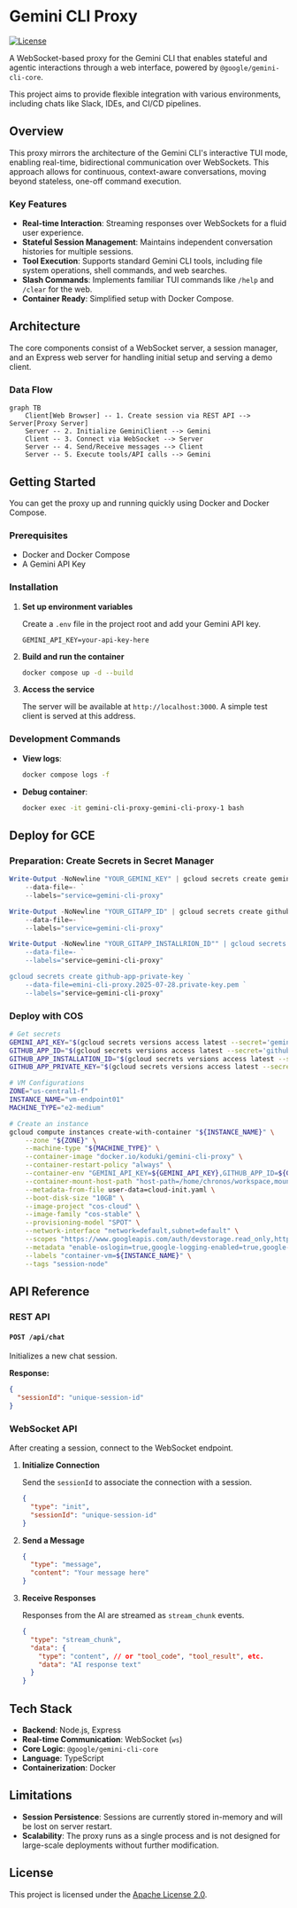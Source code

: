 # Gemini CLI Proxy

[![License](https://img.shields.io/badge/License-Apache_2.0-blue.svg)](https://www.apache.org/licenses/LICENSE-2.0)

A WebSocket-based proxy for the Gemini CLI that enables stateful and agentic interactions through a web interface, powered by `@google/gemini-cli-core`.

This project aims to provide flexible integration with various environments, including chats like Slack, IDEs, and CI/CD pipelines.

## Overview

This proxy mirrors the architecture of the Gemini CLI's interactive TUI mode, enabling real-time, bidirectional communication over WebSockets. This approach allows for continuous, context-aware conversations, moving beyond stateless, one-off command execution.

### Key Features

-   **Real-time Interaction**: Streaming responses over WebSockets for a fluid user experience.
-   **Stateful Session Management**: Maintains independent conversation histories for multiple sessions.
-   **Tool Execution**: Supports standard Gemini CLI tools, including file system operations, shell commands, and web searches.
-   **Slash Commands**: Implements familiar TUI commands like `/help` and `/clear` for the web.
-   **Container Ready**: Simplified setup with Docker Compose.

## Architecture

The core components consist of a WebSocket server, a session manager, and an Express web server for handling initial setup and serving a demo client.

### Data Flow

```mermaid
graph TB
    Client[Web Browser] -- 1. Create session via REST API --> Server[Proxy Server]
    Server -- 2. Initialize GeminiClient --> Gemini
    Client -- 3. Connect via WebSocket --> Server
    Server -- 4. Send/Receive messages --> Client
    Server -- 5. Execute tools/API calls --> Gemini
```

## Getting Started

You can get the proxy up and running quickly using Docker and Docker Compose.

### Prerequisites

-   Docker and Docker Compose
-   A Gemini API Key

### Installation

1.  **Set up environment variables**

    Create a `.env` file in the project root and add your Gemini API key.

    ```.env
    GEMINI_API_KEY=your-api-key-here
    ```

2.  **Build and run the container**

    ```bash
    docker compose up -d --build
    ```

3.  **Access the service**

    The server will be available at `http://localhost:3000`. A simple test client is served at this address.

### Development Commands

-   **View logs**:
    ```bash
    docker compose logs -f
    ```
-   **Debug container**:
    ```bash
    docker exec -it gemini-cli-proxy-gemini-cli-proxy-1 bash
    ```
## Deploy for GCE

### Preparation: Create Secrets in Secret Manager

```powershell
Write-Output -NoNewline "YOUR_GEMINI_KEY" | gcloud secrets create gemini-api-key `
    --data-file=- `
    --labels="service=gemini-cli-proxy"

Write-Output -NoNewline "YOUR_GITAPP_ID" | gcloud secrets create github-app-id `
    --data-file=- `
    --labels="service=gemini-cli-proxy"

Write-Output -NoNewline "YOUR_GITAPP_INSTALLRION_ID"" | gcloud secrets create github-app-installation-id `
    --data-file=- `
    --labels="service=gemini-cli-proxy"

gcloud secrets create github-app-private-key `
    --data-file=emini-cli-proxy.2025-07-28.private-key.pem `
    --labels="service=gemini-cli-proxy"
```

### Deploy with COS

```bash
# Get secrets
GEMINI_API_KEY="$(gcloud secrets versions access latest --secret='gemini-api-key')"
GITHUB_APP_ID="$(gcloud secrets versions access latest --secret='github-app-id')"
GITHUB_APP_INSTALLATION_ID="$(gcloud secrets versions access latest --secret='github-app-installation-id')"
GITHUB_APP_PRIVATE_KEY="$(gcloud secrets versions access latest --secret='github-app-private-key')"

# VM Configurations
ZONE="us-central1-f"
INSTANCE_NAME="vm-endpoint01"
MACHINE_TYPE="e2-medium"

# Create an instance
gcloud compute instances create-with-container "${INSTANCE_NAME}" \
    --zone "${ZONE}" \
    --machine-type "${MACHINE_TYPE}" \
    --container-image "docker.io/koduki/gemini-cli-proxy" \
    --container-restart-policy "always" \
    --container-env "GEMINI_API_KEY=${GEMINI_API_KEY},GITHUB_APP_ID=${GITHUB_APP_ID},GITHUB_APP_INSTALLATION_ID=${GITHUB_APP_INSTALLATION_ID},GITHUB_APP_PRIVATE_KEY=${GITHUB_APP_PRIVATE_KEY}" \
    --container-mount-host-path "host-path=/home/chronos/workspace,mount-path=/home/workspace" \
    --metadata-from-file user-data=cloud-init.yaml \
    --boot-disk-size "10GB" \
    --image-project "cos-cloud" \
    --image-family "cos-stable" \
    --provisioning-model "SPOT" \
    --network-interface "network=default,subnet=default" \
    --scopes "https://www.googleapis.com/auth/devstorage.read_only,https://www.googleapis.com/auth/logging.write,https://www.googleapis.com/auth/monitoring.write,https://www.googleapis.com/auth/service.management.readonly,https://www.googleapis.com/auth/servicecontrol,https://www.googleapis.com/auth/trace.append" \
    --metadata "enable-oslogin=true,google-logging-enabled=true,google-monitoring-enabled=true" \
    --labels "container-vm=${INSTANCE_NAME}" \
    --tags "session-node" 
```

## API Reference

### REST API

#### `POST /api/chat`

Initializes a new chat session.

**Response:**

```json
{
  "sessionId": "unique-session-id"
}
```

### WebSocket API

After creating a session, connect to the WebSocket endpoint.

1.  **Initialize Connection**

    Send the `sessionId` to associate the connection with a session.

    ```json
    {
      "type": "init",
      "sessionId": "unique-session-id"
    }
    ```

2.  **Send a Message**

    ```json
    {
      "type": "message",
      "content": "Your message here"
    }
    ```

3.  **Receive Responses**

    Responses from the AI are streamed as `stream_chunk` events.

    ```json
    {
      "type": "stream_chunk",
      "data": {
        "type": "content", // or "tool_code", "tool_result", etc.
        "data": "AI response text"
      }
    }
    ```

## Tech Stack

-   **Backend**: Node.js, Express
-   **Real-time Communication**: WebSocket (`ws`)
-   **Core Logic**: `@google/gemini-cli-core`
-   **Language**: TypeScript
-   **Containerization**: Docker

## Limitations

-   **Session Persistence**: Sessions are currently stored in-memory and will be lost on server restart.
-   **Scalability**: The proxy runs as a single process and is not designed for large-scale deployments without further modification.

## License

This project is licensed under the [Apache License 2.0](LICENSE).
